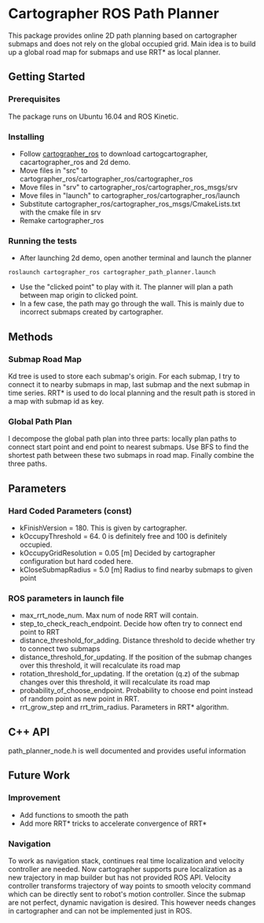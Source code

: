 # Cartographer ROS Path Planner
This package provides online 2D path planning based on cartographer submaps and does not rely on the global occupied grid. Main idea is to build up a global road map for submaps and use RRT* as local planner.

## Getting Started
### Prerequisites
The package runs on Ubuntu 16.04 and ROS Kinetic.
### Installing
* Follow [cartographer_ros](https://github.com/googlecartographer/cartographer_ros) to download cartogcartographer, cacartographer_ros and 2d demo.
* Move files in "src" to cartographer_ros/cartographer_ros/cartographer_ros
* Move files in "srv" to cartographer_ros/cartographer_ros_msgs/srv
* Move files in "launch" to cartographer_ros/cartographer_ros/launch
* Substitute cartographer_ros/cartographer_ros_msgs/CmakeLists.txt with the cmake file in srv
* Remake cartographer_ros

### Running the tests
* After launching 2d demo, open another terminal and launch the planner
```
roslaunch cartographer_ros cartographer_path_planner.launch
```
* Use the "clicked point" to play with it. The planner will plan a path between map origin to clicked point.
* In a few case, the path may go through the wall. This is mainly due to incorrect submaps created by cartographer.

## Methods
### Submap Road Map
Kd tree is used to store each submap's origin. For each submap, I try to connect it to nearby submaps in map, last submap and the next submap in time series. RRT* is used to do local planning and the result path is stored in a map with submap id as key.

### Global Path Plan
I decompose the global path plan into three parts: locally plan paths to connect start point and end point to nearest submaps. Use BFS to find the shortest path between these two submaps in road map. Finally combine the three paths.

## Parameters
### Hard Coded Parameters (const)
* kFinishVersion = 180. This is given by cartographer.
* kOccupyThreshold = 64. 0 is definitely free and 100 is definitely occupied.
* kOccupyGridResolution = 0.05 [m] Decided by cartographer configuration but hard coded here.
* kCloseSubmapRadius = 5.0 [m] Radius to find nearby submaps to given point
### ROS parameters in launch file
* max_rrt_node_num. Max num of node RRT will contain.
* step_to_check_reach_endpoint. Decide how often try to connect end point to RRT
* distance_threshold_for_adding. Distance threshold to decide whether try to connect two submaps
* distance_threshold_for_updating. If the position of the submap changes over this threshold, it will recalculate its road map
* rotation_threshold_for_updating. If the oretation (q.z) of the submap changes over this threshold, it will recalculate its road map
* probability_of_choose_endpoint. Probability to choose end point instead of random point as new point in RRT.
* rrt_grow_step and rrt_trim_radius. Parameters in RRT* algorithm.

## C++ API
path_planner_node.h is well documented and provides useful information

## Future Work
### Improvement
* Add functions to smooth the path
* Add more RRT* tricks to accelerate convergence of RRT*

### Navigation
To work as navigation stack, continues real time localization and velocity controller are needed. Now cartographer supports pure localization as a new trajectory in map builder but has not provided ROS API.
Velocity controller transforms trajectory of way points to smooth velocity command which can be directly sent to robot's motion controller.
Since the submap are not perfect, dynamic navigation is desired. This however needs changes in cartographer and can not be implemented just in ROS.
